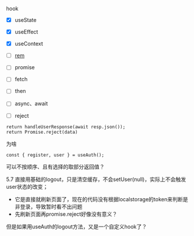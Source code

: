 hook

- [x] useState
- [x] useEffect
- [x] useContext



- [ ] [rem](https://www.sitepoint.com/understanding-and-using-rem-units-in-css/)



- [ ] promise
- [ ] fetch
- [ ] then
- [ ] async、await
- [ ] reject


```
return handleUserResponse(await resp.json());
return Promise.reject(data)
```



为啥

```
const { register, user } = useAuth();
```

可以不按顺序、且有选择的取部分返回值？





5.7 直接用基础的logout，只是清空缓存，不会setUser(null)，实际上不会触发user状态的改变；

- 它是直接就刷新页面了，现在的代码没有根据localstorage的token来判断是非登录，导致暂时看不出问题
- 先刷新页面再promise.reject好像没有意义？

但是如果用useAuth的logout方法，又是一个自定义hook了？